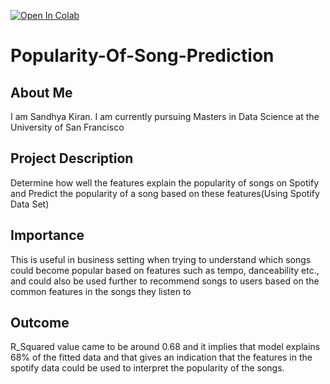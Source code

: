 [![Open In Colab](https://colab.research.google.com/assets/colab-badge.svg)](https://colab.research.google.com/github/SandhyaKiran04/Popularity-Of-Song-Prediction/blob/main/popularity_spotify.ipynb)

# Popularity-Of-Song-Prediction

## About Me
I am Sandhya Kiran. I am currently pursuing Masters in Data Science at the University of San Francisco

## Project Description 
Determine how well the features explain the popularity of songs on Spotify and Predict the popularity of a song based on these features(Using Spotify Data Set)

## Importance 
This is useful in business setting when trying to understand which songs could become popular based on features such as tempo, danceability etc., and could also be used further to recommend songs to users based on the common features in the songs they listen to

## Outcome
R_Squared value came to be around 0.68 and it implies that model explains 68% of the fitted data and that gives an indication that the features in the spotify data could be used to interpret the popularity of the songs.
